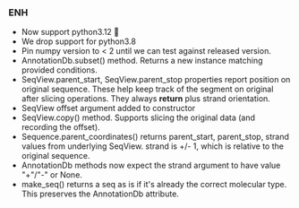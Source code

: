 <!--
A new scriv changelog fragment.

Uncomment the section that is right (remove the HTML comment wrapper).
-->

<!--
### Contributors

- A bullet item for the Contributors category.

-->
### ENH

- Now support python3.12 🚀
- We drop support for python3.8
- Pin numpy version to < 2 until we can test against released version.
- AnnotationDb.subset() method. Returns a new instance matching provided
  conditions.
- SeqView.parent_start, SeqView.parent_stop properties report position
  on original sequence. These help keep track of the segment on original
  after slicing operations. They always **return** plus strand orientation.
- SeqView offset argument added to constructor
- SeqView.copy() method. Supports slicing the original data (and
  recording the offset).
- Sequence.parent_coordinates() returns parent_start, parent_stop, strand
  values from underlying SeqView. strand is +/- 1, which is relative to
  the original sequence.
- AnnotationDb methods now expect the strand argument to have value "+"/"-"
  or None.
- make_seq() returns a seq as is if it's already the correct molecular
  type. This preserves the AnnotationDb attribute.

<!--
### BUG

- A bullet item for the BUG category.

-->
<!--
### DOC

- A bullet item for the DOC category.

-->
<!--
### Deprecations

- A bullet item for the Deprecations category.

-->
<!--
### Discontinued

- A bullet item for the Discontinued category.

-->
